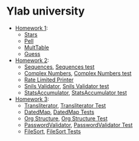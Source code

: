 # Ylab university

* [Homework 1](ylab-hw1): 
    * [Stars](ylab-hw1/src/main/java/ylab/hw1/Stars.java)
    * [Pell](ylab-hw1/src/main/java/ylab/hw1/Pell.java)
    * [MultTable](ylab-hw1/src/main/java/ylab/hw1/MultTable.java)
    * [Guess](ylab-hw1/src/main/java/ylab/hw1/Guess.java)
* [Homework 2](ylab-hw2):
    * [Sequences](ylab-hw2/src/main/java/ylab/hw2/sequences), [Sequences test](ylab-hw2/src/test/java/ylab/hw2/sequences/SequenceGeneratorImplTest.java)
    * [Complex Numbers](ylab-hw2/src/main/java/ylab/hw2/complexnumbers), [Complex Numbers test](ylab-hw2/src/test/java/ylab/hw2/complexnumbers/ComplexNumberTest.java)
    * [Rate Limited Printer](ylab-hw2/src/main/java/ylab/hw2/printer)
    * [Snils Validator](ylab-hw2/src/main/java/ylab/hw2/snils), [Snils Validator test](ylab-hw2/src/test/java/ylab/hw2/snils/SnilsValidatorImplTest.java)
    * [StatsAccumulator](ylab-hw2/src/main/java/ylab/hw2/stats), [StatsAccumulator test](ylab-hw2/src/test/java/ylab/hw2/stats/StatsAccumulatorImplTest.java)
* [Homework 3](ylab-hw3):
    * [Transliterator](ylab-hw3/src/main/java/ylab/hw3/transliterator), [Transliterator Test](ylab-hw3/src/test/java/ylab/hw3/transliterator/TransliteratorImplTest.java)
    * [DatedMap](ylab-hw3/src/main/java/ylab/hw3/datedmap), [DatedMap Tests](ylab-hw3/src/test/java/ylab/hw3/datedmap)
    * [Org Structure](ylab-hw3/src/main/java/ylab/hw3/orgstructure), [Org Structure Test](ylab-hw3/src/test/java/ylab/hw3/orgstructure/OrgStructureParserImplTest.java)
    * [PasswordValidator](ylab-hw3/src/main/java/ylab/hw3/passwordvalidator), [PasswordValidator Test](ylab-hw3/src/test/java/ylab/hw3/passwordvalidator/PasswordValidatorTest.java)
    * [FileSort](ylab-hw3/src/main/java/ylab/hw3/filesort), [FileSort Tests](ylab-hw3/src/test/java/ylab/hw3/filesort)
